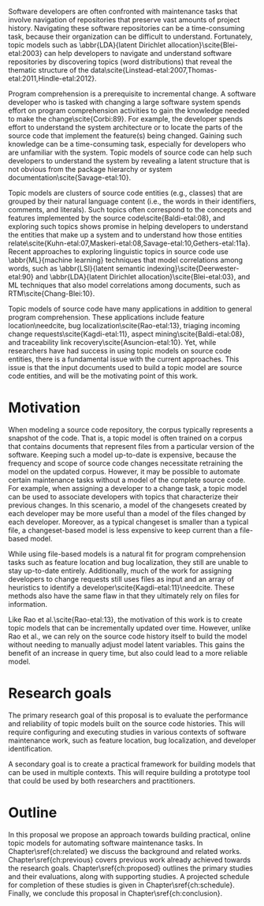 Software developers are often confronted with maintenance tasks that
involve navigation of repositories that preserve vast amounts of project
history. Navigating these software repositories can be a time-consuming
task, because their organization can be difficult to understand.
Fortunately, topic models such as \abbr{LDA}{latent Dirichlet
allocation}\scite{Blei-etal:2003} can help developers to navigate and
understand software repositories by discovering topics (word
distributions) that reveal the thematic structure of the
data\scite{Linstead-etal:2007,Thomas-etal:2011,Hindle-etal:2012}.

Program comprehension is a prerequisite to incremental change. A
software developer who is tasked with changing a large software system
spends effort on program comprehension activities to gain the knowledge
needed to make the change\scite{Corbi:89}. For example, the developer
spends effort to understand the system architecture or to locate the
parts of the source code that implement the feature(s) being changed.
Gaining such knowledge can be a time-consuming task, especially for
developers who are unfamiliar with the system. Topic models of source
code can help such developers to understand the system by revealing a
latent structure that is not obvious from the package hierarchy or
system documentation\scite{Savage-etal:10}.

Topic models are clusters of source code entities (e.g., classes) that
are grouped by their natural language content (i.e., the words in their
identifiers, comments, and literals).
Such topics often correspond to the concepts and features implemented by
the source code\scite{Baldi-etal:08}, and exploring such topics shows
promise in helping developers to understand the entities that make up a
system and to understand how those entities
relate\scite{Kuhn-etal:07,Maskeri-etal:08,Savage-etal:10,Gethers-etal:11a}.
Recent approaches to exploring linguistic topics in source code use
\abbr{ML}{machine learning} techniques that model correlations among
words, such as \abbr{LSI}{latent semantic
indexing}\scite{Deerwester-etal:90} and \abbr{LDA}{latent Dirichlet
allocation}\scite{Blei-etal:03}, and ML techniques that also model
correlations among documents, such as RTM\scite{Chang-Blei:10}.

Topic models of source code have many applications in addition to
general program comprehension. These applications include 
feature location\needcite,
bug localization\scite{Rao-etal:13}, 
triaging incoming change requests\scite{Kagdi-etal:11},
aspect mining\scite{Baldi-etal:08},
and traceability link recovery\scite{Asuncion-etal:10}.
Yet, while researchers have had success in using topic models on source
code entities, there is a fundamental issue with the current approaches.
This issue is that the input documents used to build a topic model are
source code entities, and will be the motivating point of this work.
<!--
Yet, while researchers have used the extrinsic properties of topics in
software engineering tasks, they have not yet measured their intrinsic
properties. We believe that understanding these intrinsic properties
will lead to a better understanding of how topics are implemented and
thus will lead to a better understanding of how topics relate to each
other and to source code entities such as packages or classes.
-->


Motivation
==========

<!--
- Software evolves quickly
- Current file-based models do not keep up-to-date models
- Keeping them up-to-date involves:
    - Rebuilding at every commit (slowest)
    - Rebuilding at intervals (data loss)
    - Modify the model internally using heuristics
- In FLTs, file-based models are easy and natural, but not necessary to
  build the model.
- In triaging, file-based models do not capture the appropriate
  information, e.g., the developer's topics.
- Models can be built from any text input. We do not need to use the
  files as a proxy. The word occurrences will still occur in changesets!
-->

When modeling a source code repository, the corpus typically represents
a snapshot of the code. That is, a topic model is often trained on a
corpus that contains documents that represent files from a particular
version of the software. Keeping such a model up-to-date is expensive,
because the frequency and scope of source code changes necessitate
retraining the model on the updated corpus. However, it may be possible
to automate certain maintenance tasks without a model of the complete
source code. For example, when assigning a developer to a change task, a
topic model can be used to associate developers with topics that
characterize their previous changes. In this scenario, a model of the
changesets created by each developer may be more useful than a model of
the files changed by each developer. Moreover, as a typical changeset is
smaller than a typical file, a changeset-based model is less expensive
to keep current than a file-based model.

While using file-based models is a natural fit for program comprehension
tasks such as feature location and bug localization, they still are
unable to stay up-to-date entirely.
Additionally, much of the work for assigning developers to change
requests still uses files as input and an array of heuristics to
identify a developer\scite{Kagdi-etal:11}\needcite.
These methods also have the same flaw in that they ultimately rely on
files for information.

Like Rao et al.\scite{Rao-etal:13}, the motivation of this work is to
create topic models that can be incrementally updated over time.
However, unlike Rao et al., we can rely on the source code history
itself to build the model without needing to manually adjust model
latent variables.
This gains the benefit of an increase in query time, but also could lead
to a more reliable model.


Research goals
==============

The primary research goal of this proposal is to evaluate the performance
and reliability of topic models built on the source code histories. This
will require configuring and executing studies in various contexts of
software maintenance work, such as feature location, bug localization,
and developer identification.

A secondary goal is to create a practical framework for building models
that can be used in multiple contexts.
This will require building a prototype tool that could be used by both
researchers and practitioners.

<!--
- To evaluate models built on changesets to other models (typically
  based on files only, but may include additional information)
- Provide a practical framework for building models that can be used in
  multiple contexts (FLT, bug localization, triage).
- Provide insight for researchers and tool developers on best practices
  for using changeset-based models
-->


Outline
========

In this proposal we propose an approach towards building practical,
online topic models for automating software maintenance tasks. In
Chapter\sref{ch:related} we discuss the background and related works.
Chapter\sref{ch:previous} covers previous work already achieved towards
the research goals. Chapter\sref{ch:proposed} outlines the primary
studies and their evaluations, along with supporting studies. A
projected schedule for completion of these studies is given in
Chapter\sref{ch:schedule}. Finally, we conclude this proposal in
Chapter\sref{ch:conclusion}.

